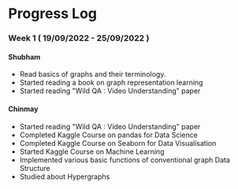# Progress Log

### Week 1 ( 19/09/2022 - 25/09/2022 )

#### Shubham

- Read basics of graphs and their terminology.
- Started reading a book on graph representation learning
- Started reading "Wild QA : Video Understanding" paper

#### Chinmay

- Started reading "Wild QA : Video Understanding" paper
- Completed Kaggle Course on pandas for Data Science
- Completed Kaggle Course on Seaborn for Data Visualisation
- Started Kaggle Course on Machine Learning
- Implemented various basic functions of conventional graph Data Structure
- Studied about Hypergraphs
